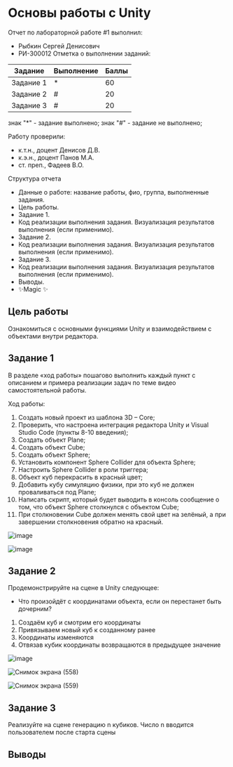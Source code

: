 # Основы работы с Unity
Отчет по лабораторной работе #1 выполнил:
- Рыбкин Сергей Денисович
- РИ-300012
Отметка о выполнении заданий:

| Задание | Выполнение | Баллы |
| ------ | ------ | ------ |
| Задание 1 | * | 60 |
| Задание 2 | # | 20 |
| Задание 3 | # | 20 |

знак "*" - задание выполнено; знак "#" - задание не выполнено;

Работу проверили:
- к.т.н., доцент Денисов Д.В.
- к.э.н., доцент Панов М.А.
- ст. преп., Фадеев В.О.


Структура отчета

- Данные о работе: название работы, фио, группа, выполненные задания.
- Цель работы.
- Задание 1.
- Код реализации выполнения задания. Визуализация результатов выполнения (если применимо).
- Задание 2.
- Код реализации выполнения задания. Визуализация результатов выполнения (если применимо).
- Задание 3.
- Код реализации выполнения задания. Визуализация результатов выполнения (если применимо).
- Выводы.
- ✨Magic ✨

## Цель работы
Ознакомиться с основными функциями Unity и взаимодействием с объектами внутри редактора.

## Задание 1

В разделе «ход работы» пошагово выполнить каждый пункт с описанием и примера реализации задач по теме видео самостоятельной работы.

Ход работы:
1) Создать новый проект из шаблона 3D – Core;
2) Проверить, что настроена интеграция редактора Unity и Visual Studio Code (пункты 8-10 введения);
3) Создать объект Plane;
4) Создать объект Cube;
5) Создать объект Sphere;
6) Установить компонент Sphere Collider для объекта Sphere;
7) Настроить Sphere Collider в роли триггера;
8) Объект куб перекрасить в красный цвет;
9) Добавить кубу симуляцию физики, при это куб не должен проваливаться под Plane;
10) Написать скрипт, который будет выводить в консоль сообщение о том, что объект Sphere столкнулся с объектом Cube;
11) При столкновении Cube должен менять свой цвет на зелёный, а при завершении столкновения обратно на красный.

![image](https://user-images.githubusercontent.com/100475554/192155840-2bf31b03-74f2-4a9d-907a-563cdbb026ee.png)

![image](https://user-images.githubusercontent.com/100475554/192155853-25217d85-052e-44d0-8e1f-2551492271e4.png)

## Задание 2

Продемонстрируйте на сцене в Unity следующее:
- Что произойдёт с координатами объекта, если он перестанет быть дочерним?

1) Создаём куб и смотрим его координаты
2) Привязываем новый куб к созданному ранее
3) Координаты изменяются
4) Отвязав кубик координаты возвращаются в предыдущее значение

![image](https://user-images.githubusercontent.com/100475554/192155886-083dc326-e9a0-446d-8554-e2d318ca2ecb.png)

![Снимок экрана (558)](https://user-images.githubusercontent.com/100475554/192155384-071b5468-ac28-411a-ac5e-46a378cf59bf.png)

![Снимок экрана (559)](https://user-images.githubusercontent.com/100475554/192155390-4ebc27ba-cda6-43b3-b75e-fb675dc9ac1e.png)



## Задание 3

Реализуйте на сцене генерацию n кубиков. Число n вводится пользователем после старта сцены

## Выводы




